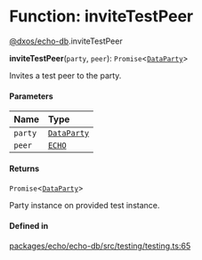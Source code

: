 # Function: inviteTestPeer

[@dxos/echo-db](../modules/dxos_echo_db.md).inviteTestPeer

**inviteTestPeer**(`party`, `peer`): `Promise`<[`DataParty`](../classes/dxos_echo_db.DataParty.md)\>

Invites a test peer to the party.

#### Parameters

| Name | Type |
| :------ | :------ |
| `party` | [`DataParty`](../classes/dxos_echo_db.DataParty.md) |
| `peer` | [`ECHO`](../classes/dxos_echo_db.ECHO.md) |

#### Returns

`Promise`<[`DataParty`](../classes/dxos_echo_db.DataParty.md)\>

Party instance on provided test instance.

#### Defined in

[packages/echo/echo-db/src/testing/testing.ts:65](https://github.com/dxos/dxos/blob/db8188dae/packages/echo/echo-db/src/testing/testing.ts#L65)
